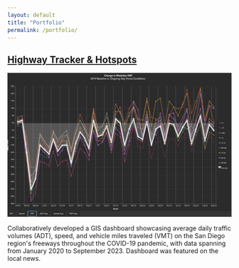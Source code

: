 ```yaml
---
layout: default
title: "Portfolio"
permalink: /portfolio/
---
```


<main class="portfolio-extent">
  <!-- Test Portfolio Item -->
  <div class="portfolio-item">
    <div class="portfolio-content">
      <div class="portfolio-header-wrapper">
        <h2 class="portfolio-item-header">
          <a href="https://experience.arcgis.com/experience/82fcdaa5a1804337af609b1d8720d8d6" target="_blank" rel="noopener noreferrer">Highway Tracker & Hotspots</a>
        </h2>
        <img src="/assets/images/portfolio_hwytracker.png" alt="Highway Tracker & Hotspots" class="portfolio-preview-image">
      </div>
      <p>Collaboratively developed a GIS dashboard showcasing average daily traffic volumes (ADT), speed, and vehicle miles traveled (VMT) on the San Diego region's freeways throughout the COVID-19 pandemic, with data spanning from January 2020 to September 2023. Dashboard was featured on the local news.</p>
    </div>
  </div>

  <div class="spacer-50"></div>

  <!-- Add more portfolio items similarly -->
</main>
